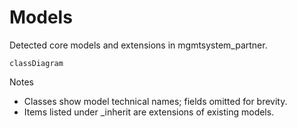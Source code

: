 # Models

Detected core models and extensions in mgmtsystem_partner.

```mermaid
classDiagram
```

Notes
- Classes show model technical names; fields omitted for brevity.
- Items listed under _inherit are extensions of existing models.
